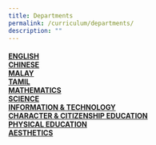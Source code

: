 ```yaml
---
title: Departments
permalink: /curriculum/departments/
description: ""
---
```

<h4><a href="/curriculum/departments/english/vision-n-mission/">ENGLISH</a><br /><a href="/curriculum/departments/chinese/vision-n-mission/">CHINESE</a><br /><a href="/curriculum/departments/malay/vision-n-mission/">MALAY</a><br /><a href="/curriculum/departments/tamil/vision-n-mission/">TAMIL</a><br /><a href="/curriculum/departments/mathematics/vision-n-mission/">MATHEMATICS</a><br /><a href="/curriculum/departments/science/vision-n-mission/">SCIENCE</a><br /><a href="/curriculum/departments/information-n-technology/sc-syllabus-2014">INFORMATION &amp; TECHNOLOGY</a><br /><a href="/curriculum/departments/character-n-citizenship-education/our-mission-in-cce/">CHARACTER &amp; CITIZENSHIP EDUCATION</a><br /><a href="/curriculum/departments/physical-education/vision-n-mission/">PHYSICAL EDUCATION</a><br /><a href="/curriculum/departments/aesthetics/vision-n-mission/">AESTHETICS</a></h4>